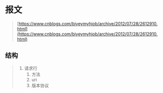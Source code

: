 # 报文

> [https://www.cnblogs.com/biyeymyhjob/archive/2012/07/28/2612910.html](https://www.cnblogs.com/biyeymyhjob/archive/2012/07/28/2612910.html)

## 结构

> 1. 请求行
>    1. 方法
>    2. uri
>    3. 版本协议



